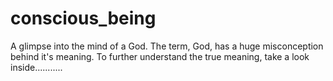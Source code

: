 # conscious_being
A glimpse into the mind of a God. The term, God, has a huge misconception behind it's meaning. To further understand the true meaning, take a look inside...........
